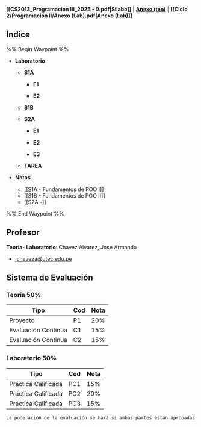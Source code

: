 
**[[CS2013_Programacion III_2025 - 0.pdf|Silabo]]** | **[Anexo (teo)](https://docs.google.com/spreadsheets/d/1o0AiWsZXhhL8vLSBiqDpgAElHj-l6D0t9hIe_fS1zc8/edit?usp=sharing)** | **[[Ciclo 2/Programación II/Anexo (Lab).pdf|Anexo (Lab)]]**

## Índice

%% Begin Waypoint %%
- **Laboratorio**
	- **S1A**
		- **E1**

		- **E2**

	- **S1B**

	- **S2A**
		- **E1**

		- **E2**

		- **E3**

	- **TAREA**

- **Notas**
	- [[S1A - Fundamentos de POO I]]
	- [[S1B - Fundamentos de POO II]]
	- [[S2A -]]

%% End Waypoint %%

## Profesor
**Teoría- Laboratorio**: Chavez Alvarez, Jose Armando
- jchaveza@utec.edu.pe
## Sistema de Evaluación

### Teoría 50%

| Tipo                | Cod | Nota |
| ------------------- | --- | ---- |
| Proyecto            | P1  | 20%  |
| Evaluación Continua | C1  | 15%  |
| Evaluación Continua | C2  | 15%  |

### Laboratorio 50%


| Tipo                | Cod | Nota |
| ------------------- | --- | ---- |
| Práctica Calificada | PC1 | 15%  |
| Práctica Calificada | PC2 | 20%  |
| Práctica Calificada | PC3 | 15%  |

```ad-note
La poderación de la evaluación se hará si ambas partes están aprobadas
```
